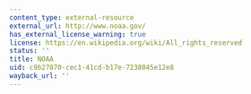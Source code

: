 ```yaml
---
content_type: external-resource
external_url: http://www.noaa.gov/
has_external_license_warning: true
license: https://en.wikipedia.org/wiki/All_rights_reserved
status: ''
title: NOAA
uid: c9b27870-cec1-41cd-b17e-7238045e12e8
wayback_url: ''
---
```

